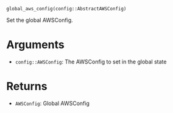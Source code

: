 ```
global_aws_config(config::AbstractAWSConfig)
```

Set the global AWSConfig.

# Arguments

  * `config::AWSConfig`: The AWSConfig to set in the global state

# Returns

  * `AWSConfig`: Global AWSConfig
